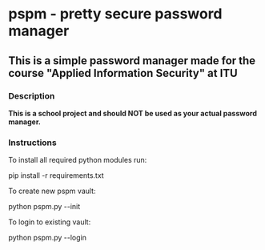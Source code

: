 # pspm - pretty secure password manager

## This is a simple password manager made for the course "Applied Information Security" at ITU

### Description

**This is a school project and should NOT be used as your actual password manager.**

### Instructions

To install all required python modules run:

pip install -r requirements.txt

To create new pspm vault:

python pspm.py --init <username>

To login to existing vault:

python pspm.py --login <username>
